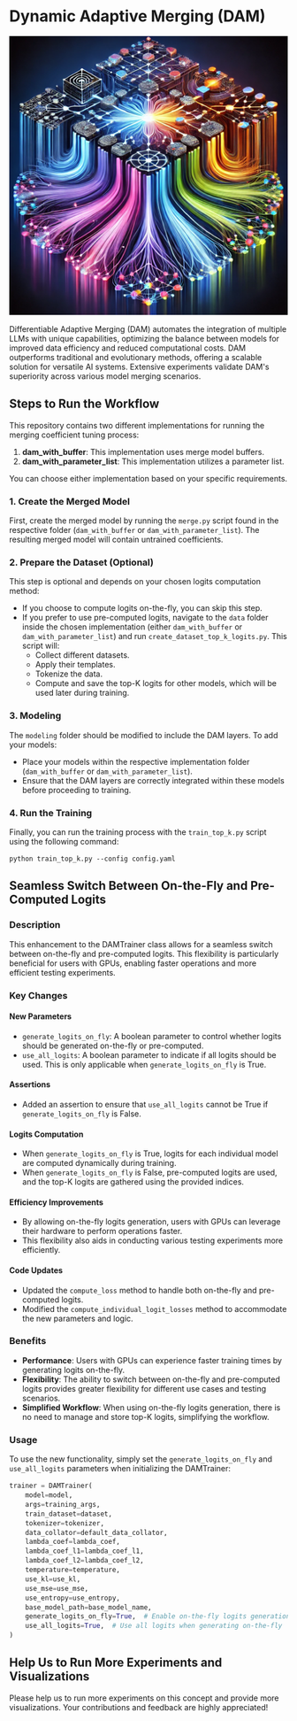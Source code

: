 # Dynamic Adaptive Merging (DAM)

<img src="figure/readme.webp" alt="Project Figure" width="600"/>

Differentiable Adaptive Merging (DAM) automates the integration of multiple LLMs with unique capabilities, optimizing the balance between models for improved data efficiency and reduced computational costs. DAM outperforms traditional and evolutionary methods, offering a scalable solution for versatile AI systems. Extensive experiments validate DAM's superiority across various model merging scenarios.

## Steps to Run the Workflow

This repository contains two different implementations for running the merging coefficient tuning process:

1. **dam_with_buffer**: This implementation uses merge model buffers.
2. **dam_with_parameter_list**: This implementation utilizes a parameter list.

You can choose either implementation based on your specific requirements.

### 1. Create the Merged Model
First, create the merged model by running the `merge.py` script found in the respective folder (`dam_with_buffer` or `dam_with_parameter_list`). The resulting merged model will contain untrained coefficients.

### 2. Prepare the Dataset (Optional)
This step is optional and depends on your chosen logits computation method:

- If you choose to compute logits on-the-fly, you can skip this step.
- If you prefer to use pre-computed logits, navigate to the `data` folder inside the chosen implementation (either `dam_with_buffer` or `dam_with_parameter_list`) and run `create_dataset_top_k_logits.py`. This script will:
  - Collect different datasets.
  - Apply their templates.
  - Tokenize the data.
  - Compute and save the top-K logits for other models, which will be used later during training.

### 3. Modeling
The `modeling` folder should be modified to include the DAM layers. To add your models:
- Place your models within the respective implementation folder (`dam_with_buffer` or `dam_with_parameter_list`).
- Ensure that the DAM layers are correctly integrated within these models before proceeding to training.

### 4. Run the Training
Finally, you can run the training process with the `train_top_k.py` script using the following command:

```
python train_top_k.py --config config.yaml
```

## Seamless Switch Between On-the-Fly and Pre-Computed Logits

### Description
This enhancement to the DAMTrainer class allows for a seamless switch between on-the-fly and pre-computed logits. This flexibility is particularly beneficial for users with GPUs, enabling faster operations and more efficient testing experiments.

### Key Changes

#### New Parameters
- `generate_logits_on_fly`: A boolean parameter to control whether logits should be generated on-the-fly or pre-computed.
- `use_all_logits`: A boolean parameter to indicate if all logits should be used. This is only applicable when `generate_logits_on_fly` is True.

#### Assertions
- Added an assertion to ensure that `use_all_logits` cannot be True if `generate_logits_on_fly` is False.

#### Logits Computation
- When `generate_logits_on_fly` is True, logits for each individual model are computed dynamically during training.
- When `generate_logits_on_fly` is False, pre-computed logits are used, and the top-K logits are gathered using the provided indices.

#### Efficiency Improvements
- By allowing on-the-fly logits generation, users with GPUs can leverage their hardware to perform operations faster.
- This flexibility also aids in conducting various testing experiments more efficiently.

#### Code Updates
- Updated the `compute_loss` method to handle both on-the-fly and pre-computed logits.
- Modified the `compute_individual_logit_losses` method to accommodate the new parameters and logic.

### Benefits
- **Performance**: Users with GPUs can experience faster training times by generating logits on-the-fly.
- **Flexibility**: The ability to switch between on-the-fly and pre-computed logits provides greater flexibility for different use cases and testing scenarios.
- **Simplified Workflow**: When using on-the-fly logits generation, there is no need to manage and store top-K logits, simplifying the workflow.

### Usage
To use the new functionality, simply set the `generate_logits_on_fly` and `use_all_logits` parameters when initializing the DAMTrainer:

```python
trainer = DAMTrainer(
    model=model,
    args=training_args,
    train_dataset=dataset,
    tokenizer=tokenizer,
    data_collator=default_data_collator,
    lambda_coef=lambda_coef,
    lambda_coef_l1=lambda_coef_l1,
    lambda_coef_l2=lambda_coef_l2,
    temperature=temperature,
    use_kl=use_kl,
    use_mse=use_mse,
    use_entropy=use_entropy,
    base_model_path=base_model_name,
    generate_logits_on_fly=True,  # Enable on-the-fly logits generation
    use_all_logits=True,  # Use all logits when generating on-the-fly
)
```

## Help Us to Run More Experiments and Visualizations
Please help us to run more experiments on this concept and provide more visualizations. Your contributions and feedback are highly appreciated!
